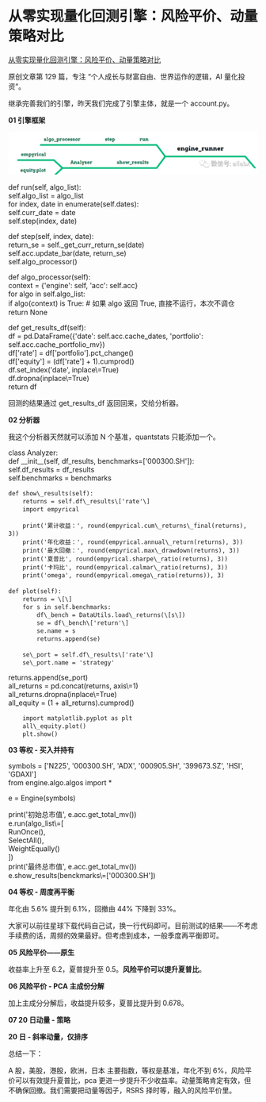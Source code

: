 # 从零实现量化回测引擎：风险平价、动量策略对比
[从零实现量化回测引擎：风险平价、动量策略对比](https://mp.weixin.qq.com/s?__biz=MzIwNTU2ODMwNg==&mid=2247487522&idx=1&sn=138abe3812673328a9b191967dab6a99&chksm=972fb07fa05839698869edb6f9343a9bd610e6fc860a524266b324af6ecd737d34254b61f4a3&token=265388920&lang=zh_CN#rd) 

 原创文章第 129 篇，专注 “个人成长与财富自由、世界运作的逻辑，AI 量化投资”。

继承完善我们的引擎，昨天我们完成了引擎主体，就是一个 account.py。

**01 引擎框架**

![](https://github.com/Hsu-Outer-Brain/WebCliperCDN_001/blob/main/img3/2022-12-12%2018-09-10/244a42ae-6863-4b5e-abcd-a4e522d8ca0c.png?raw=true)

def run(self, algo_list):  
    self.algo_list = algo_list  
    for index, date in enumerate(self.dates):  
        self.curr_date = date  
        self.step(index, date)

def step(self, index, date):  
    return_se = self.\_get_curr_return_se(date)  
    self.acc.update_bar(date, return_se)  
    self.algo_processor()

def algo_processor(self):  
    context = {'engine': self, 'acc': self.acc}  
    for algo in self.algo_list:  
        if algo(context) is True:  # 如果 algo 返回 True, 直接不运行，本次不调仓  
  return None  

def get_results_df(self):  
    df = pd.DataFrame({'date': self.acc.cache_dates, 'portfolio': self.acc.cache_portfolio_mv})  
    df\['rate'] = df\['portfolio'].pct_change()  
    df\['equity'] = (df\['rate'] + 1).cumprod()  
    df.set_index('date', inplace\\=True)  
    df.dropna(inplace\\=True)  
    return df

回测的结果通过 get_results_df 返回回来，交给分析器。

**02 分析器**  

我这个分析器天然就可以添加 N 个基准，quantstats 只能添加一个。

class Analyzer:  
    def \_\_init\_\_(self, df_results, benchmarks=\['000300.SH']):  
        self.df_results = df_results  
        self.benchmarks = benchmarks

    def show\_results(self):  
        returns = self.df\_results\['rate'\]  
        import empyrical

        print('累计收益：', round(empyrical.cum\_returns\_final(returns), 3))  
        print('年化收益：', round(empyrical.annual\_return(returns), 3))  
        print('最大回撤：', round(empyrical.max\_drawdown(returns), 3))  
        print('夏普比', round(empyrical.sharpe\_ratio(returns), 3))  
        print('卡玛比', round(empyrical.calmar\_ratio(returns), 3))  
        print('omega', round(empyrical.omega\_ratio(returns)), 3)

    def plot(self):  
        returns = \[\]  
        for s in self.benchmarks:  
            df\_bench = DataUtils.load\_returns(\[s\])  
            se = df\_bench\['return'\]  
            se.name = s  
            returns.append(se)

        se\_port = self.df\_results\['rate'\]  
        se\_port.name = 'strategy'  

  returns.append(se_port)  
        all_returns = pd.concat(returns, axis\\=1)  
        all_returns.dropna(inplace\\=True)  
        all_equity = (1 + all_returns).cumprod()

        import matplotlib.pyplot as plt  
        all\_equity.plot()  
        plt.show()

**03 等权 - 买入并持有**

symbols = \['N225', '000300.SH', 'ADX', '000905.SH', '399673.SZ', 'HSI', 'GDAXI']  
from engine.algo.algos import \*

e = Engine(symbols)

print('初始总市值', e.acc.get_total_mv())  
e.run(algo_list\\=\[  
    RunOnce(),  
  SelectAll(),  
  WeightEqually()  
])  
print('最终总市值', e.acc.get_total_mv())  
e.show_results(benckmarks\\=\['000300.SH'])

**04 等权 - 周度再平衡**

年化由 5.6% 提升到 6.1%，回撤由 44% 下降到 33%。

大家可以前往星球下载代码自己试，换一行代码即可。目前测试的结果——不考虑手续费的话，周频的效果最好。但考虑到成本，一般季度再平衡即可。  

**05 风险平价——原生**  

收益率上升至 6.2，夏普提升至 0.5。**风险平价可以提升夏普比**。

**06 风险平价 - PCA 主成份分解**  

加上主成分分解后，收益提升较多，夏普比提升到 0.678。

**07 20 日动量 - 策略**

**20 日 - 斜率动量，仅排序**  

总结一下：  

A 股，美股，港股，欧洲，日本 主要指数，等权是基准，年化不到 6%，风险平价可以有效提升夏普比，pca 更进一步提升不少收益率。动量策略肯定有效，但不确保回撤。我们需要把动量等因子，RSRS 择时等，融入的风险平价里。
